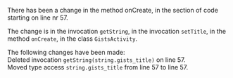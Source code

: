 There has been a change in the method onCreate, in the section of code starting on line nr 57.
  
The change is in the invocation ```getString```, in the invocation ```setTitle```, in the method ```onCreate```, in the class ```GistsActivity```.
  
The following changes have been made:  
Deleted invocation ```getString(string.gists_title)``` on line 57.  
Moved type access ```string.gists_title``` from line 57 to line 57.  
